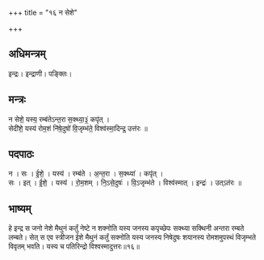 +++
title = "१६ न सेशे"

+++
## अधिमन्त्रम्
इन्द्रः। इन्द्राणी। पङ्क्तिः।

## मन्त्रः
न सेशे॒ यस्य॒ रम्ब॑तेऽन्त॒रा स॒क्थ्या॒३॒॑ कपृ॑त् ।  
सेदी॑शे॒ यस्य॑ रोम॒शं नि॑षे॒दुषो॑ वि॒जृम्भ॑ते॒ विश्व॑स्मा॒दिन्द्र॒ उत्त॑रः ॥

## पदपाठः
न । सः । ई॒शे॒ । यस्य॑ । रम्ब॑ते । अ॒न्त॒रा । स॒क्थ्या॑ । कपृ॑त् ।  
सः । इत् । ई॒शे॒ । यस्य॑ । रो॒म॒शम् । नि॒ऽसे॒दुषः॑ । वि॒ऽजृम्भ॑ते । विश्व॑स्मात् । इन्द्रः॑ । उत्ऽत॑रः ॥

## भाष्यम्
हे इन्द्र स जनो नेशे मैथुनं कर्तुं नेष्टे न शक्नोति यस्य जनस्य कपृच्छेपः सक्थ्या सक्थिनी अन्तरा रम्बते लम्बते। सेत् स एव स्त्रीजन ईशे मैथुनं कर्तुं सक्नोति यस्य जनस्य निषेदुषः शयानस्य रोमशमुपस्थं विजृम्भते विवृतम् भवति। यस्य च पतिरिन्द्रो विश्वस्मादुत्तरः॥१६॥